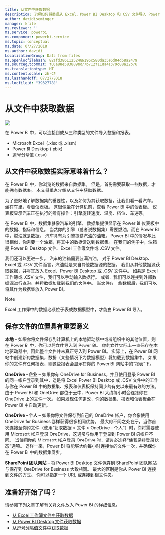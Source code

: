 ```yaml
---
title: 从文件中获取数据
description: 了解如何将数据从 Excel、Power BI Desktop 和 CSV 文件导入 Power BI
author: davidiseminger
manager: kfile
ms.reviewer: ''
ms.service: powerbi
ms.component: powerbi-service
ms.topic: conceptual
ms.date: 07/27/2018
ms.author: davidi
LocalizationGroup: Data from files
ms.openlocfilehash: 82afd38611252486196c580da35e6d04d58a2479
ms.sourcegitcommit: f01a88e583889bd77b712f11da4a379c88a22b76
ms.translationtype: HT
ms.contentlocale: zh-CN
ms.lasthandoff: 07/27/2018
ms.locfileid: "39327789"
---
```

# <a name="get-data-from-files"></a>从文件中获取数据
![](media/service-get-data-from-files/file_icons.png)

在 Power BI 中，可以连接到或从三种类型的文件导入数据和报表。

* Microsoft Excel（.xlsx 或 .xlsm）
* Power BI Desktop (.pbix)
* 逗号分隔值 (.csv)

## <a name="what-does-get-data-from-a-file-really-mean"></a>从文件中获取数据实际意味着什么？
在 Power BI 中，你浏览的数据来自数据集。 但是，首先需要获取一些数据，才能拥有数据集。 本文将重点介绍从文件中获取数据。

为了更好地了解数据集的重要性，以及如何为其获取数据，让我们看一看汽车。 坐在车里，看着仪表板。 这很像坐在计算机前，查看 Power BI 中的仪表板。 仪表板显示汽车正在执行的所有操作：引擎旋转速度、温度、档位、车速等。

在 Power BI 中，数据集就像汽车的引擎。 数据集提供显示在 Power BI 仪表板中的数据、指标和信息。 当然你的引擎（或者说数据集）需要燃油，而在 Power BI 中，燃油就是数据。 汽车具有为引擎提供汽油的油箱。 Power BI 中的情况与此很相似，你需要一个油箱，将其中的数据馈送到数据集。 在我们的例子中，油箱是 Power BI Desktop 文件、Excel 工作簿文件或 .CSV 文件。

我们还可以更进一步。 汽车的油箱需要装满汽油。 对于 Power BI Desktop、Excel 或 .CSV 文件而言，汽油就是来自其他数据源的数据。 我们从其他数据源获取数据，并将其放入 Excel、Power BI Desktop 或 .CSV 文件中。 如果是 Excel 工作簿或 .CSV 文件，我们可以手动输入数据行。 或者，我们可以连接到外部数据源进行查询，并将数据加载到我们的文件中。 当文件有一些数据后，我们可以将其作为数据集放入 Power BI。

> [!NOTE]
> Excel 工作簿中的数据必须位于表或数据模型中，才能由 Power BI 导入。
> 
> 

## <a name="where-your-file-is-saved-makes-a-difference"></a>保存文件的位置具有重要意义
**本地** - 如果你将文件保存到计算机上的本地驱动器中或者组织中的其他位置，则在 Power BI 中，你可以将文件导入到 Power BI。 你的文件实际上一直保存在本地驱动器中，因此整个文件并未真正导入到 Power BI。 实际上，在 Power BI 网站中创建新的数据集，数据（某些情况下为数据模型）将加载到数据集中。 如果你的文件有任何报表，则这些报表会显示在你的 Power BI 网站中的“报表”下。

**OneDrive - 企业** – 如果你有 OneDrive for Business，并且使用登录 Power BI 的同一帐户登录到其中，这是将 Excel Power BI Desktop 或 .CSV 文件中的工作与你在 Power BI 中的数据集、报表和仪表板保持同步的有史以来最有效的方法。由于 Power BI 和 OneDrive 都位于云中，Power BI 大约每小时会连接你在 OneDrive 上的文件一次。 如果发现任何更改，你的数据集、报表和仪表板会在 Power BI 中自动更新。

**OneDrive - 个人** – 如果你将文件保存到自己的 OneDrive 帐户，你会像使用 OneDrive for Business 那样获得很多相同优势。 最大的不同之处在于，当你首次连接至你的文件（使用“获取数据 > 文件 > OneDrive – 个人”）时，你将需要使用 Microsoft 帐户登录 OneDrive，这通常与你用于登录到 Power BI 的帐户不同。 当使用你的 Microsoft 帐户登录 OneDrive 时，请务必选择“使我保持登录状态”选项。 这样一来，Power BI 将能够大约每小时连接你的文件一次，并确保你在 Power BI 中的数据集同步。

**SharePoint 团队网站** – 将 Power BI Desktop 文件保存到 SharePoint 团队网站与保存到 OneDrive for Business 大致相同。 最大的区别是你从 Power BI 连接到文件的方式。 你可以指定一个 URL 或连接到根文件夹。

## <a name="ready-to-get-started"></a>准备好开始了吗？
请参阅下列文章了解有关将文件放入 Power BI 的详细信息。

* [从 Excel 工作簿文件中获取数据](service-excel-workbook-files.md)
* [从 Power BI Desktop 文件获取数据](service-desktop-files.md)
* [从逗号分隔值文件中获取数据](service-comma-separated-value-files.md)


